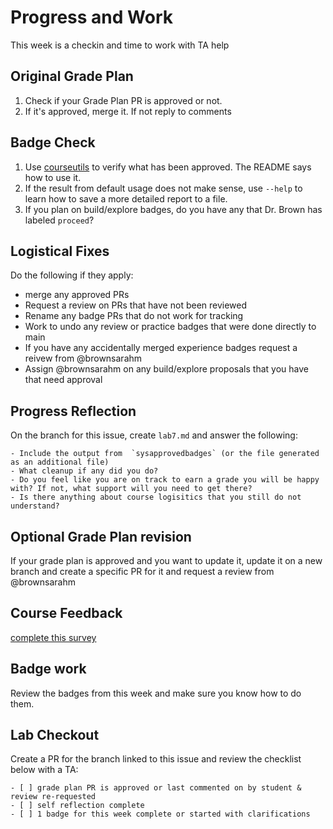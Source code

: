 # Progress and Work

This week is a checkin and time to work with TA help

## Original Grade Plan

1. Check if your Grade Plan PR is approved or not.  
2. If it's approved, merge it. If not reply to comments


## Badge Check

1. Use [courseutils](https://github.com/introcompsys/courseutils) to verify what has been approved. The README says how to use it. 
1. If the result from default usage does not make sense, use `--help` to learn how to save a more detailed report to a file. 
1. If you plan on build/explore badges, do you have any that Dr. Brown has labeled `proceed`? 

## Logistical Fixes 

Do the following if they apply: 
- merge any approved PRs
- Request a review on PRs that have not been reviewed
- Rename any badge PRs that do not work for tracking
- Work to undo any review or practice badges that were done directly to main
- If you have any accidentally merged experience badges request a reivew from @brownsarahm
- Assign @brownsarahm on any build/explore proposals that you have that need approval


## Progress Reflection


On the branch for this issue, create `lab7.md` and answer the following:

```
- Include the output from  `sysapprovedbadges` (or the file generated as an additional file)
- What cleanup if any did you do?  
- Do you feel like you are on track to earn a grade you will be happy with? If not, what support will you need to get there?  
- Is there anything about course logisitics that you still do not understand? 

```

## Optional Grade Plan revision

If your grade plan is approved and you want to update it, update it on a new branch and create a specific PR for it and request a review from @brownsarahm

## Course Feedback 

[complete this survey](https://forms.gle/c3m4cxxB5GzQDi4J8)


## Badge work

Review the badges from this week and make sure you know how to do them. 

## Lab Checkout 

Create a PR for the branch linked to this issue and review the checklist below with a TA: 

```
- [ ] grade plan PR is approved or last commented on by student & review re-requested
- [ ] self reflection complete
- [ ] 1 badge for this week complete or started with clarifications
```